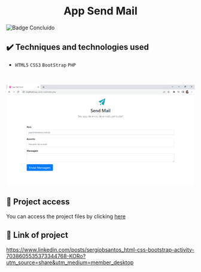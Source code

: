 <h1 align="center">App Send Mail</h1>
 
 ![Badge Concluído](https://camo.githubusercontent.com/459f141bd5e24c179a0e2dd49691e290ed5c5d4b4cb97767daee7cfaf6e31121/687474703a2f2f696d672e736869656c64732e696f2f7374617469632f76313f6c6162656c3d535441545553266d6573736167653d434f4e434c5549444f26636f6c6f723d475245454e267374796c653d666f722d7468652d6261646765)
 
 ## ✔️ Techniques and technologies used

- ``HTML5`` ``CSS3`` ``BootStrap`` ``PHP``

<br>

<p align="center">
 <img src="assets/app_send_mail.png" width="550" alt="Image project">
</p>

## 📁 Project access
You can access the project files by clicking [here](https://github.com/Coastony/app_help_desk)


## 🔎 Link of project
https://www.linkedin.com/posts/sergiobsantos_html-css-bootstrap-activity-7038605535373344768-KORo?utm_source=share&utm_medium=member_desktop
